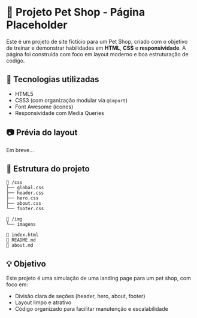 # 🐶 Projeto Pet Shop - Página Placeholder

Este é um projeto de site fictício para um Pet Shop, criado com o objetivo de treinar e demonstrar habilidades em **HTML**, **CSS** e **responsividade**. A página foi construída com foco em layout moderno e boa estruturação de código.

## 🚀 Tecnologias utilizadas

- HTML5
- CSS3 (com organização modular via `@import`)
- Font Awesome (ícones)
- Responsividade com Media Queries

## 📷 Prévia do layout

Em breve...

## 📄 Estrutura do projeto

```
📁 /css
├── global.css
├── header.css
├── hero.css
├── about.css
└── footer.css

📁 /img
└── imagens

📄 index.html
📄 README.md
📄 about.md
```

## 💡 Objetivo

Este projeto é uma simulação de uma landing page para um pet shop, com foco em:

- Divisão clara de seções (header, hero, about, footer)
- Layout limpo e atrativo
- Código organizado para facilitar manutenção e escalabilidade
